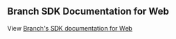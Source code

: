 ## Branch SDK Documentation for Web

View [Branch's SDK documentation for Web](https://help.branch.io/developers-hub/docs/web-sdk-overview)
